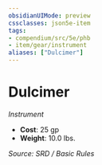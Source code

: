 ```yaml
---
obsidianUIMode: preview
cssclasses: json5e-item
tags:
- compendium/src/5e/phb
- item/gear/instrument
aliases: ["Dulcimer"]
---
```

# Dulcimer
*Instrument*  

- **Cost**: 25 gp
- **Weight**: 10.0 lbs.

*Source: SRD / Basic Rules*